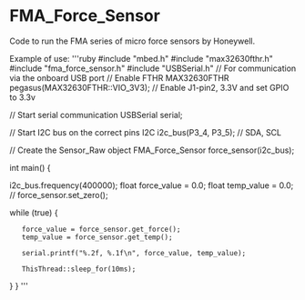 # FMA_Force_Sensor

Code to run the FMA series of micro force sensors by Honeywell.

Example of use:
'''ruby
#include "mbed.h"
#include "max32630fthr.h"
#include "fma_force_sensor.h"
#include "USBSerial.h"  // For communication via the onboard USB port
// Enable FTHR
MAX32630FTHR pegasus(MAX32630FTHR::VIO_3V3); // Enable J1-pin2, 3.3V and set GPIO to 3.3v
 
// Start serial communication
USBSerial serial;

// Start I2C bus on the correct pins
I2C i2c_bus(P3_4, P3_5); // SDA, SCL
 
// Create the Sensor_Raw object
FMA_Force_Sensor force_sensor(i2c_bus);
 
int main()
{
    
   i2c_bus.frequency(400000);
   float force_value = 0.0;
   float temp_value = 0.0;
   // force_sensor.set_zero();
 
   while (true) {

       force_value = force_sensor.get_force();
       temp_value = force_sensor.get_temp();
      
       serial.printf("%.2f, %.1f\n", force_value, temp_value);
       
       ThisThread::sleep_for(10ms);
   }
}
'''
